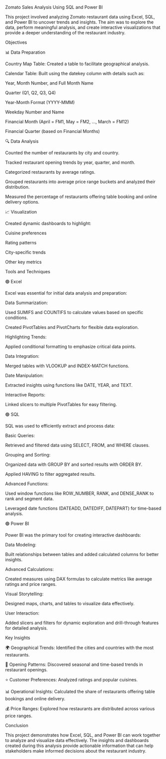 Zomato Sales Analysis Using SQL and Power BI

This project involved analyzing Zomato restaurant data using Excel, SQL, and Power BI to uncover trends and insights. The aim was to explore the data, perform meaningful analysis, and create interactive visualizations that provide a deeper understanding of the restaurant industry.

Objectives

📊 Data Preparation

Country Map Table: Created a table to facilitate geographical analysis.

Calendar Table: Built using the datekey column with details such as:

Year, Month Number, and Full Month Name

Quarter (Q1, Q2, Q3, Q4)

Year-Month Format (YYYY-MMM)

Weekday Number and Name

Financial Month (April = FM1, May = FM2, ..., March = FM12)

Financial Quarter (based on Financial Months)

🔍 Data Analysis

Counted the number of restaurants by city and country.

Tracked restaurant opening trends by year, quarter, and month.

Categorized restaurants by average ratings.

Grouped restaurants into average price range buckets and analyzed their distribution.

Measured the percentage of restaurants offering table booking and online delivery options.

📈 Visualization

Created dynamic dashboards to highlight:

Cuisine preferences

Rating patterns

City-specific trends

Other key metrics

Tools and Techniques

🟢 Excel

Excel was essential for initial data analysis and preparation:

Data Summarization:

Used SUMIFS and COUNTIFS to calculate values based on specific conditions.

Created PivotTables and PivotCharts for flexible data exploration.

Highlighting Trends:

Applied conditional formatting to emphasize critical data points.

Data Integration:

Merged tables with VLOOKUP and INDEX-MATCH functions.

Date Manipulation:

Extracted insights using functions like DATE, YEAR, and TEXT.

Interactive Reports:

Linked slicers to multiple PivotTables for easy filtering.

🟢 SQL

SQL was used to efficiently extract and process data:

Basic Queries:

Retrieved and filtered data using SELECT, FROM, and WHERE clauses.

Grouping and Sorting:

Organized data with GROUP BY and sorted results with ORDER BY.

Applied HAVING to filter aggregated results.

Advanced Functions:

Used window functions like ROW_NUMBER, RANK, and DENSE_RANK to rank and segment data.

Leveraged date functions (DATEADD, DATEDIFF, DATEPART) for time-based analysis.

🟢 Power BI

Power BI was the primary tool for creating interactive dashboards:

Data Modeling:

Built relationships between tables and added calculated columns for better insights.

Advanced Calculations:

Created measures using DAX formulas to calculate metrics like average ratings and price ranges.

Visual Storytelling:

Designed maps, charts, and tables to visualize data effectively.

User Interaction:

Added slicers and filters for dynamic exploration and drill-through features for detailed analysis.

Key Insights

🌍 Geographical Trends: Identified the cities and countries with the most restaurants.

📅 Opening Patterns: Discovered seasonal and time-based trends in restaurant openings.

⭐ Customer Preferences: Analyzed ratings and popular cuisines.

📊 Operational Insights: Calculated the share of restaurants offering table bookings and online delivery.

💰 Price Ranges: Explored how restaurants are distributed across various price ranges.

Conclusion

This project demonstrates how Excel, SQL, and Power BI can work together to analyze and visualize data effectively. The insights and dashboards created during this analysis provide actionable information that can help stakeholders make informed decisions about the restaurant industry.
